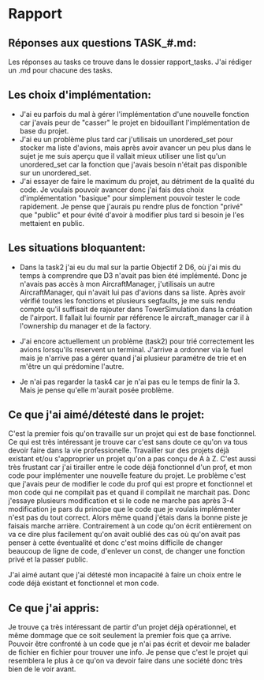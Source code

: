 # Rapport 

## Réponses aux questions TASK_#.md:

Les réponses au tasks ce trouve dans le dossier rapport_tasks.
J'ai rédiger un .md pour chacune des tasks.

## Les choix d'implémentation:

- J'ai eu parfois du mal à gérer l'implémentation d'une nouvelle fonction car j'avais peur de "casser" le projet en bidouillant l'implémentation de base du projet.
- J'ai eu un problème plus tard car j'utilisais un unordered_set pour stocker ma liste d'avions, mais après avoir avancer un peu plus dans le sujet je me suis aperçu que il vallait mieux utiliser une list qu'un unordered_set car la fonction que j'avais besoin n'était pas disponible sur un unordered_set. 
- J'ai essayer de faire le maximum du projet, au détriment de la qualité du code. Je voulais pouvoir avancer donc j'ai fais des choix d'implémentation "basique" pour simplement pouvoir tester le code rapidement. Je pense que j'aurais pu rendre plus de fonction "privé" que "public" et pour évité d'avoir à modifier plus tard si besoin je l'es mettaient en public.

## Les situations bloquantent:

- Dans la task2 j'ai eu du mal sur la partie Objectif 2 D6, où j'ai mis du temps à comprendre que D3 n'avait pas bien été implémenté. Donc je n'avais pas accès à mon AircraftManager, j'utilisais un autre AircraftManager, qui n'avait lui pas d'avions dans sa liste. Après avoir vérifié toutes les fonctions et plusieurs segfaults, je me suis rendu compte qu'il suffisait de rajouter dans TowerSimulation dans la création de l'airport. Il fallait lui fournir par référence le aircraft_manager car il à l'ownership du manager et de la factory.

- J'ai encore actuellement un problème (task2) pour trié correctement les avions lorsqu'ils reservent un terminal. J'arrive a ordonner via le fuel mais je n'arrive pas a gérer quand j'ai plusieur paramétre de trie et en m'être un qui prédomine l'autre.

- Je n'ai pas regarder la task4 car je n'ai pas eu le temps de finir la 3. Mais je pense qu'elle m'aurait posée problème.

## Ce que j'ai aimé/détesté dans le projet: 

C'est la premier fois qu'on travaille sur un projet qui est de base fonctionnel. Ce qui est très intéressant je trouve car c'est sans doute ce qu'on va tous devoir faire dans la vie professionelle. Travailler sur des projets déjà existant et/ou s'approprier un projet qu'on a pas conçu de A à Z.
C'est aussi très frustant car j'ai tirailler entre le code déjà fonctionnel d'un prof, et mon code pour implémenter une nouvelle feature du projet. Le problème c'est que j'avais peur de modifier le code du prof qui est propre et fonctionnel et mon code qui ne compilait pas et quand il compilait ne marchait pas. 
Donc j'essaye plusieurs modification et si le code ne marche pas après 3-4 modification je pars du principe que le code que je voulais implémenter n'est pas du tout correct. Alors même quand j'étais dans la bonne piste je faisais marche arrière. Contrairement à un code qu'on écrit entièrement on va ce dire plus facilement qu'on avait oublié des cas où qu'on avait pas penser à cette éventualité et donc c'est moins difficile de changer beaucoup de ligne de code, d'enlever un const, de changer une fonction privé et la passer public.

J'ai aimé autant que j'ai détesté mon incapacité à faire un choix entre le code déjà existant et fonctionnel et mon code. 

## Ce que j'ai appris:

Je trouve ça très intéressant de partir d'un projet déjà opérationnel, et même dommage que ce soit seulement la premier fois que ça arrive.
Pouvoir être confronté à un code que je n'ai pas écrit et devoir me balader de fichier en fichier pour trouver une info. Je pense que c'est le projet qui resemblera le plus à ce qu'on va devoir faire dans une société donc très bien de le voir avant.
